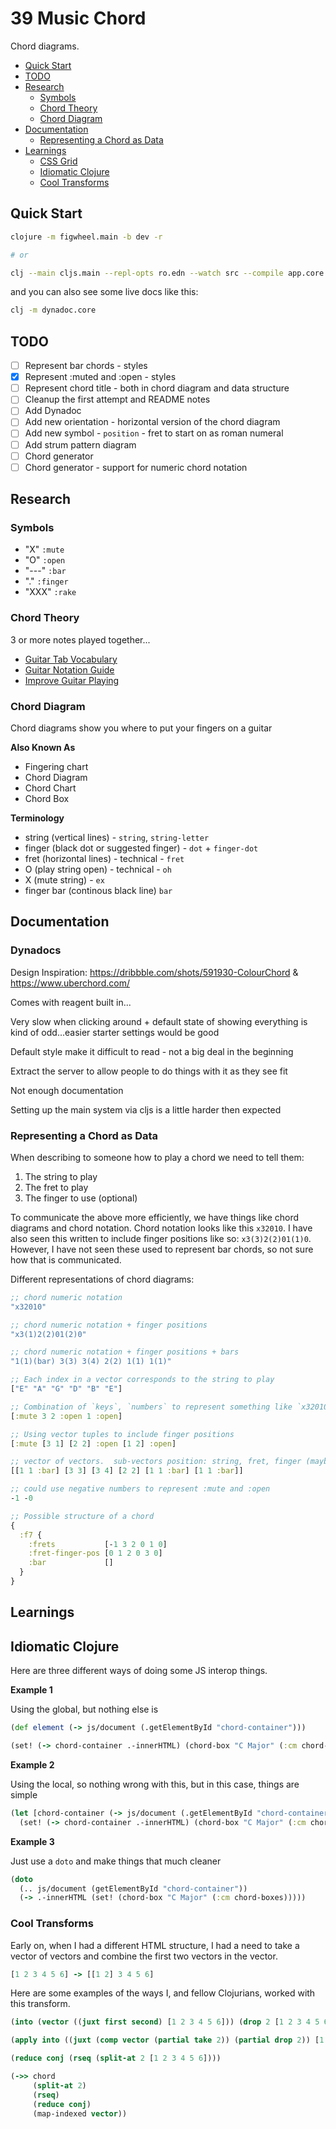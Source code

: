 # 39 Music Chord

Chord diagrams.

- [Quick Start](#quick-start)
- [TODO](#todo)
- [Research](#research)
  - [Symbols](#symbols)
  - [Chord Theory](#chord-theory)
  - [Chord Diagram](#chord-diagram)
- [Documentation](#documentation)
  - [Representing a Chord as Data](#representing-a-chord-as-data)
- [Learnings](#learnings)
  - [CSS Grid](#css-grid)
  - [Idiomatic Clojure](#idiomatic-clojure)
  - [Cool Transforms](#cool-transforms)

## Quick Start

```bash
clojure -m figwheel.main -b dev -r

# or

clj --main cljs.main --repl-opts ro.edn --watch src --compile app.core --repl # not working yet
```

and you can also see some live docs like this:

```bash
clj -m dynadoc.core
```

## TODO

- [ ] Represent bar chords - styles
- [x] Represent :muted and :open - styles
- [ ] Represent chord title - both in chord diagram and data structure
- [ ] Cleanup the first attempt and README notes
- [ ] Add Dynadoc
- [ ] Add new orientation - horizontal version of the chord diagram
- [ ] Add new symbol - `position` - fret to start on as roman numeral
- [ ] Add strum pattern diagram
- [ ] Chord generator
- [ ] Chord generator - support for numeric chord notation

## Research

### Symbols

- "X" `:mute`
- "O" `:open`
- "---" `:bar`
- "." `:finger`
- "XXX" `:rake`

### Chord Theory

3 or more notes played together...

- [Guitar Tab Vocabulary](https://www.guitarhabits.com/how-to-read-guitar-tabs-tablature/)
- [Guitar Notation Guide](http://acousticguitar.com/acoustic-guitar-notation-guide/)
- [Improve Guitar Playing](https://www.guitarhabits.com/improve-your-playing-through-slow-thorough-and-full-immersion/)

### Chord Diagram

Chord diagrams show you where to put your fingers on a guitar

**Also Known As**

- Fingering chart
- Chord Diagram
- Chord Chart
- Chord Box

**Terminology**

- string (vertical lines) - `string`, `string-letter`
- finger (black dot or suggested finger) - `dot` + `finger-dot`
- fret (horizontal lines) - technical - `fret`
- O (play string open) - technical - `oh`
- X (mute string) - `ex`
- finger bar (continous black line) `bar`

## Documentation

### Dynadocs

Design Inspiration: https://dribbble.com/shots/591930-ColourChord & https://www.uberchord.com/

Comes with reagent built in...

Very slow when clicking around + default state of showing everything is kind of odd...easier starter settings would be good

Default style make it difficult to read - not a big deal in the beginning

Extract the server to allow people to do things with it as they see fit

Not enough documentation

Setting up the main system via cljs is a little harder then expected

### Representing a Chord as Data

When describing to someone how to play a chord we need to tell them:

1.  The string to play
2.  The fret to play
3.  The finger to use (optional)

To communicate the above more efficiently, we have things like chord diagrams and chord notation. Chord notation looks like this `x32010`. I have also seen this written to include finger positions like so: `x3(3)2(2)01(1)0`. However, I have not seen these used to represent bar chords, so not sure how that is communicated.

Different representations of chord diagrams:

```clojure
;; chord numeric notation
"x32010"

;; chord numeric notation + finger positions
"x3(1)2(2)01(2)0"

;; chord numeric notation + finger positions + bars
"1(1)(bar) 3(3) 3(4) 2(2) 1(1) 1(1)"

;; Each index in a vector corresponds to the string to play
["E" "A" "G" "D" "B" "E"]

;; Combination of `keys`, `numbers` to represent something like `x32010`
[:mute 3 2 :open 1 :open]

;; Using vector tuples to include finger positions
[:mute [3 1] [2 2] :open [1 2] :open]

;; vector of vectors.  sub-vectors position: string, fret, finger (maybe bar)
[[1 1 :bar] [3 3] [3 4] [2 2] [1 1 :bar] [1 1 :bar]]

;; could use negative numbers to represent :mute and :open
-1 -0

;; Possible structure of a chord
{
  :f7 {
    :frets           [-1 3 2 0 1 0]
    :fret-finger-pos [0 1 2 0 3 0]
    :bar             []
  }
}
```

## Learnings

## Idiomatic Clojure

Here are three different ways of doing some JS interop things.

**Example 1**

Using the global, but nothing else is

```clojure
(def element (-> js/document (.getElementById "chord-container")))

(set! (-> chord-container .-innerHTML) (chord-box "C Major" (:cm chord-boxes))))
```

**Example 2**

Using the local, so nothing wrong with this, but in this case, things are simple

```clojure
(let [chord-container (-> js/document (.getElementById "chord-container"))]
  (set! (-> chord-container .-innerHTML) (chord-box "C Major" (:cm chord-boxes))))
```

**Example 3**

Just use a `doto` and make things that much cleaner

```clojure
(doto
  (.. js/document (getElementById "chord-container"))
  (-> .-innerHTML (set! (chord-box "C Major" (:cm chord-boxes)))))
```

### Cool Transforms

Early on, when I had a different HTML structure, I had a need to take a vector of vectors and combine the first two vectors in the vector.

```clojure
[1 2 3 4 5 6] -> [[1 2] 3 4 5 6]
```

Here are some examples of the ways I, and fellow Clojurians, worked with this transform.

```clojure
(into (vector ((juxt first second) [1 2 3 4 5 6])) (drop 2 [1 2 3 4 5 6]))

(apply into ((juxt (comp vector (partial take 2)) (partial drop 2)) [1 2 3 4 5 6]))

(reduce conj (rseq (split-at 2 [1 2 3 4 5 6])))

(->> chord
     (split-at 2)
     (rseq)
     (reduce conj)
     (map-indexed vector))
```
